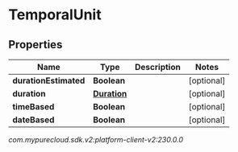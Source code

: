 # TemporalUnit


## Properties

| Name | Type | Description | Notes |
| ------------ | ------------- | ------------- | ------------- |
| **durationEstimated** | **Boolean** |  |  [optional] |
| **duration** | [**Duration**](Duration) |  |  [optional] |
| **timeBased** | **Boolean** |  |  [optional] |
| **dateBased** | **Boolean** |  |  [optional] |




_com.mypurecloud.sdk.v2:platform-client-v2:230.0.0_
